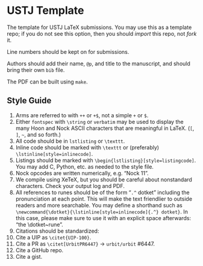 # USTJ Template

The template for USTJ LaTeX submissions.  You may use this as a template repo; if you do not see this option, then you should *import* this repo, not *fork* it.

Line numbers should be kept on for submissions.

Authors should add their name, `@p`, and title to the manuscript, and should bring their own `bib` file.

The PDF can be built using `make`.

##  Style Guide

1. Arms are referred to with `++` or `+$`, not a simple `+` or `$`.
2. Either `fontspec` with `\string` or `verbatim` may be used to display the many Hoon and Nock ASCII characters that are meaningful in LaTeX.  (`[`, `]`, `~`, and so forth.)
3. All code should be in `lstlisting` or `\texttt`.
  1. Inline code should be marked with `\texttt` or (preferably) `\lstinline[style=inlinecode]`.
  2. Listings should be marked with `\begin{lstlisting}[style=listingcode]`.  You may add C, Python, etc. as needed to the style file.
4. Nock opcodes are written numerically, e.g. “Nock 11”.
5. We compile using XeTeX, but you should be careful about nonstandard characters.  Check your output log and PDF.
6. All references to runes should be of the form “`.^` dotket” including the pronunciation at each point.  This will make the text friendlier to outside readers and more searchable.  You may define a shorthand such as `\newcommand{\dotket}{\lstinline[style=inlinecode]{.^} dotket}`.  In this case, please make sure to use it with an explicit space afterwards:  “the \dotket~rune”.
7. Citations should be standardized:
  1. Cite a UIP as `\citet{UIP-100}`.
  2. Cite a PR as `\citet[UrbitPR6447}` → `urbit/urbit` #6447.
  3. Cite a GitHub repo.
  4. Cite a gist.
